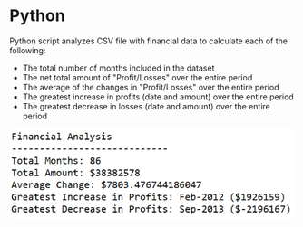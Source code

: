 # Python

Python script analyzes CSV file with financial data to calculate each of the following:
* The total number of months included in the dataset
* The net total amount of "Profit/Losses" over the entire period
* The average of the changes in "Profit/Losses" over the entire period
* The greatest increase in profits (date and amount) over the entire period
* The greatest decrease in losses (date and amount) over the entire period

![data_output](data_output.PNG)
